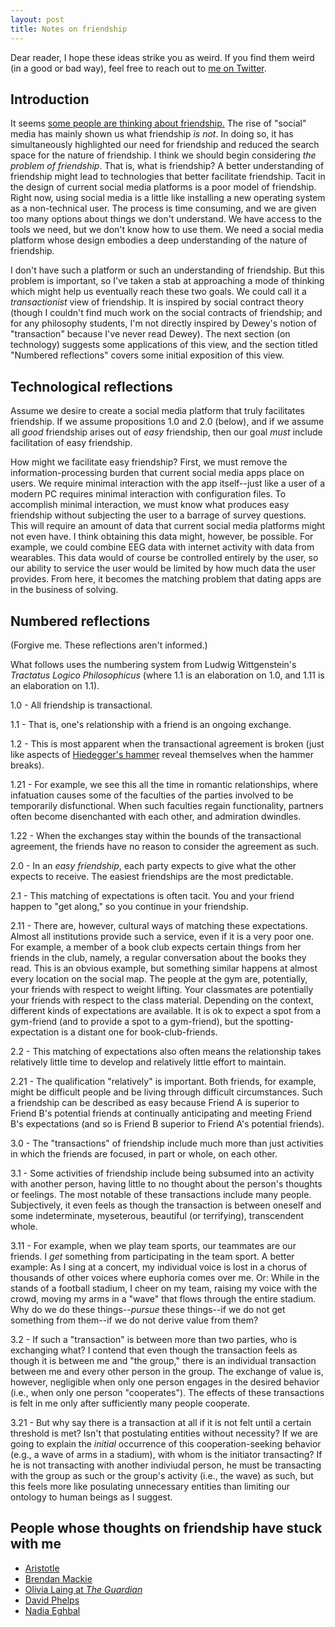 ```yaml
---
layout: post
title: Notes on friendship
---
```


Dear reader, I hope these ideas strike you as weird. If you find them weird (in a good or bad way), feel free to reach out to [me on Twitter](https://twitter.com/calebtuttle9).

## Introduction
It seems [some people are thinking about friendship.](#people-whose-thoughts-on-friendship-have-stuck-out-to-me) The rise of "social" media has mainly shown us what friendship _is not_. In doing so, it has simultaneously highlighted our need for friendship and reduced the search space for the nature of friendship. I think we should begin considering _the problem of friendship_. That is, what is friendship? A better understanding of friendship might lead to technologies that better facilitate friendship. Tacit in the design of current social media platforms is a poor model of friendship. Right now, using social media is a little like installing a new operating system as a non-technical user. The process is time consuming, and we are given too many options about things we don't understand. We have access to the tools we need, but we don't know how to use them. We need a social media platform whose design embodies a deep understanding of the nature of friendship.

I don't have such a platform or such an understanding of friendship. But this problem is important, so I've taken a stab at approaching a mode of thinking which might help us eventually reach these two goals. We could call it a _transactionist_ view of friendship. It is inspired by social contract theory (though I couldn't find much work on the social contracts of friendship; and for any philosophy students, I'm not directly inspired by Dewey's notion of "transaction" because I've never read Dewey). The next section (on technology) suggests some applications of this view, and the section titled "Numbered reflections" covers some initial exposition of this view.

## Technological reflections
Assume we desire to create a social media platform that truly facilitates friendship. If we assume propositions 1.0 and 2.0 (below), and if we assume all _good_ friendship arises out of _easy_ friendship, then our goal _must_ include facilitation of easy friendship.

How might we facilitate easy friendship? First, we must remove the information-processing burden that current social media apps place on users. We require minimal interaction with the app itself--just like a user of a modern PC requires minimal interaction with configuration files. To accomplish minimal interaction, we must know what produces easy friendship without subjecting the user to a barrage of survey questions. This will require an amount of data that current social media platforms might not even have. I think obtaining this data might, however, be possible. For example, we could combine EEG data with internet activity with data from wearables. This data would of course be controlled entirely by the user, so our ability to service the user would be limited by how much data the user provides. From here, it becomes the matching problem that dating apps are in the business of solving. 

## Numbered reflections
(Forgive me. These reflections aren't informed.)

What follows uses the numbering system from Ludwig Wittgenstein's _Tractatus Logico Philosophicus_ (where 1.1 is an elaboration on 1.0, and 1.11 is an elaboration on 1.1).

1.0 - All friendship is transactional.

1.1 - That is, one's relationship with a friend is an ongoing exchange. 

1.2 - This is most apparent when the transactional agreement is broken (just like aspects of [Hiedegger's hammer](https://en.wikipedia.org/wiki/Heideggerian_terminology#Ready-to-hand) reveal themselves when the hammer breaks).

1.21 - For example, we see this all the time in romantic relationships, where infatuation causes some of the faculties of the parties involved to be temporarily disfunctional. When such faculties regain functionality, partners often become disenchanted with each other, and admiration dwindles.

1.22 - When the exchanges stay within the bounds of the transactional agreement, the friends have no reason to consider the agreement as such.

2.0 - In an *easy friendship*, each party expects to give what the other expects to receive. The easiest friendships are the most predictable. 

2.1 - This matching of expectations is often tacit. You and your friend happen to "get along," so you continue in your friendship. 

2.11 - There are, however, cultural ways of matching these expectations. Almost all institutions provide such a service, even if it is a very poor one. For example, a member of a book club expects certain things from her friends in the club, namely, a regular conversation about the books they read. This is an obvious example, but something similar happens at almost every location on the social map. The people at the gym are, potentially, your friends with respect to weight lifting. Your classmates are potentially your friends with respect to the class material. Depending on the context, different kinds of expectations are available. It is ok to expect a spot from a gym-friend (and to provide a spot to a gym-friend), but the spotting-expectation is a distant one for book-club-friends.

2.2 - This matching of expectations also often means the relationship takes relatively little time to develop and relatively little effort to maintain.

2.21 - The qualification "relatively" is important. Both friends, for example, might be difficult people and be living through difficult circumstances. Such a friendship can be described as easy because Friend A is superior to Friend B's potential friends at continually anticipating and meeting Friend B's expectations (and so is Friend B superior to Friend A's potential friends).

3.0 - The "transactions" of friendship include much more than just activities in which the friends are focused, in part or whole, on each other.

3.1 - Some activities of friendship include being subsumed into an activity with another person, having little to no thought about the person's thoughts or feelings. The most notable of these transactions include many people. Subjectively, it even feels as though the transaction is between oneself and some indeterminate, myseterous, beautiful (or terrifying), transcendent whole.

3.11 - For example, when we play team sports, our teammates are our friends. I *get* something from participating in the team sport. A better example: As I sing at a concert, my individual voice is lost in a chorus of thousands of other voices where euphoria comes over me. Or: While in the stands of a football stadium, I cheer on my team, raising my voice with the crowd, moving my arms in a "wave" that flows through the entire stadium. Why do we do these things--*pursue* these things--if we do not get something from them--if we do not derive value from them?

3.2 - If such a "transaction" is between more than two parties, who is exchanging what? I contend that even though the transaction feels as though it is between me and "the group," there is an individual transaction between me and every other person in the group. The exchange of value is, however, negligible when only one person engages in the desired behavior (i.e., when only one person "cooperates"). The effects of these transactions is felt in me only after sufficiently many people cooperate.

3.21 - But why say there is a transaction at all if it is not felt until a certain threshold is met? Isn't that postulating entities without necessity? If we are going to explain the *initial* occurrence of this cooperation-seeking behavior (e.g., a wave of arms in a stadium), with whom is the initiator transacting? If he is not transacting with another indiviudal person, he must be transacting with the group as such or the group's activity (i.e., the wave) as such, but this feels more like posulating unnecessary entities than limiting our ontology to human beings as I suggest.


## People whose thoughts on friendship have stuck with me
- [Aristotle](https://plato.stanford.edu/entries/aristotle-ethics/#Frie)
- [Brendan Mackie](https://reallifemag.com/why-cant-we-be-friends/)
- [Olivia Laing at _The Guardian_](https://www.theguardian.com/society/2021/jul/18/loneliness-coping-with-the-gap-where-friends-used-to-be)
- [David Phelps](https://twitter.com/divine_economy/status/1460719613780578312)
- [Nadia Eghbal](https://nayafia.substack.com/p/27-friend-groups?token=eyJ1c2VyX2lkIjo0MTk1OTE2OCwicG9zdF9pZCI6MjM0NTEwMDQsIl8iOiJMZlRjWiIsImlhdCI6MTYzNzE5MzkyOSwiZXhwIjoxNjM3MTk3NTI5LCJpc3MiOiJwdWItMTg5MDgiLCJzdWIiOiJwb3N0LXJlYWN0aW9uIn0.evkS4nr2Y80_7CsYW4e6WHpI4hz9uOce1-5KRwTmsk8)

